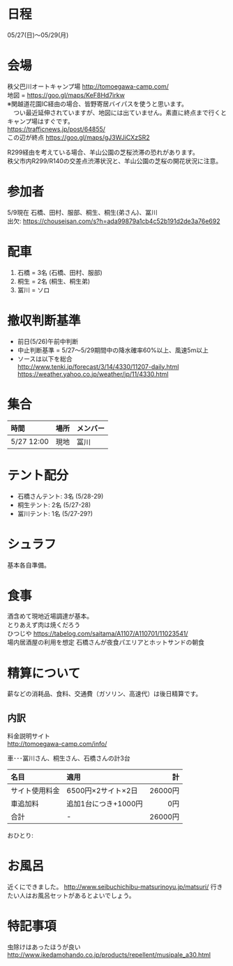 # 日程
05/27(日)〜05/29(月)

# 会場
秩父巴川オートキャンプ場
http://tomoegawa-camp.com/  
地図 = https://goo.gl/maps/KeF8Hd7irkw   
※関越道花園IC経由の場合、皆野寄居バイパスを使うと思います。  
　つい最近延伸されていますが、地図には出ていません。素直に終点まで行くとキャンプ場はすぐです。  
https://trafficnews.jp/post/64855/  
この辺が終点 https://goo.gl/maps/gJ3WJiCXzSR2  

R299経由を考えている場合、羊山公園の芝桜渋滞の恐れがあります。  
秩父市内R299/R140の交差点渋滞状況と、羊山公園の芝桜の開花状況に注意。


# 参加者
5/9現在
石橋、田村、服部、桐生、桐生(弟さん)、冨川  
出欠: https://chouseisan.com/s?h=ada99879a1cb4c52b191d2de3a76e692  

# 配車
1. 石橋 = 3名 (石橋、田村、服部)  
2. 桐生 = 2名 (桐生、桐生弟)  
3. 冨川 = ソロ  

# 撤収判断基準
- 前日(5/26)午前中判断  
- 中止判断基準 = 5/27〜5/29期間中の降水確率60%以上、風速5m以上
- ソースは以下を総合    
http://www.tenki.jp/forecast/3/14/4330/11207-daily.html  
https://weather.yahoo.co.jp/weather/jp/11/4330.html 

# 集合
|時間|場所|メンバー|
|:--|:--|:--|
|5/27 12:00|現地|冨川| 

# テント配分
* 石橋さんテント: 3名 (5/28-29)
* 桐生テント: 2名 (5/27-28)
* 冨川テント: 1名 (5/27-29?)

# シュラフ
基本各自準備。

# 食事
酒含めて現地近場調達が基本。  
とりあえず肉は焼くだろう  
ひつじや https://tabelog.com/saitama/A1107/A110701/11023541/  
場内居酒屋の利用を想定 
石橋さんが夜食パエリアとホットサンドの朝食 

# 精算について
薪などの消耗品、食料、交通費（ガソリン、高速代）は後日精算です。  

## 内訳
料金説明サイト  
http://tomoegawa-camp.com/info/

車･･･冨川さん、桐生さん、石橋さんの計3台  

|名目|適用|計|
|:-----|:----|-----:|
|サイト使用料金|6500円×2サイト×2日|26000円|
|車追加料|追加1台につき+1000円|0円|
|合計|-|26000円|

おひとり:


# お風呂
近くにできました。
http://www.seibuchichibu-matsurinoyu.jp/matsuri/
行きたい人はお風呂セットがあるとよいでしょう。

# 特記事項
虫除けはあったほうが良い  
http://www.ikedamohando.co.jp/products/repellent/musipale_a30.html  

